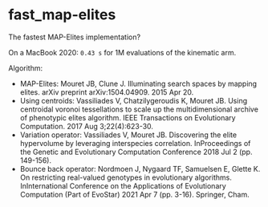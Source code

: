 # fast_map-elites
The fastest MAP-Elites implementation?

On a MacBook 2020: `0.43 s` for 1M evaluations of the kinematic arm.

Algorithm:

- MAP-Elites: Mouret JB, Clune J. Illuminating search spaces by mapping elites. arXiv preprint arXiv:1504.04909. 2015 Apr 20.
- Using centroids: Vassiliades V, Chatzilygeroudis K, Mouret JB. Using centroidal voronoi tessellations to scale up the multidimensional archive of phenotypic elites algorithm. IEEE Transactions on Evolutionary Computation. 2017 Aug 3;22(4):623-30.
- Variation operator: Vassiliades V, Mouret JB. Discovering the elite hypervolume by leveraging interspecies correlation. InProceedings of the Genetic and Evolutionary Computation Conference 2018 Jul 2 (pp. 149-156).
- Bounce back operator: Nordmoen J, Nygaard TF, Samuelsen E, Glette K. On restricting real-valued genotypes in evolutionary algorithms. InInternational Conference on the Applications of Evolutionary Computation (Part of EvoStar) 2021 Apr 7 (pp. 3-16). Springer, Cham.